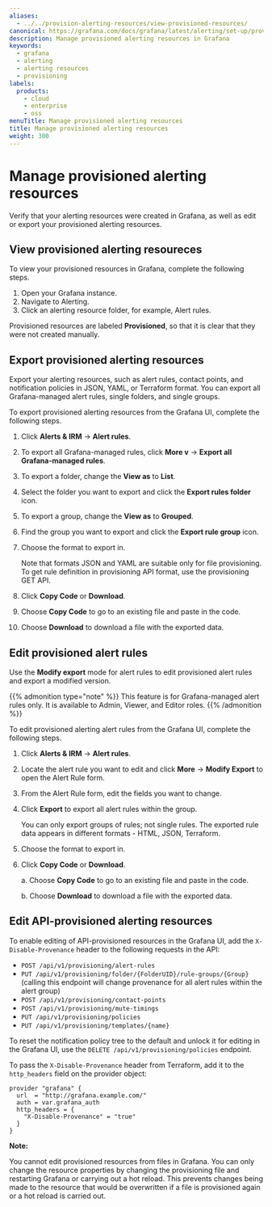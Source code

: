 ```yaml
---
aliases:
  - ../../provision-alerting-resources/view-provisioned-resources/
canonical: https://grafana.com/docs/grafana/latest/alerting/set-up/provision-alerting-resources/view-provisioned-resources/
description: Manage provisioned alerting resources in Grafana
keywords:
  - grafana
  - alerting
  - alerting resources
  - provisioning
labels:
  products:
    - cloud
    - enterprise
    - oss
menuTitle: Manage provisioned alerting resources
title: Manage provisioned alerting resources
weight: 300
---
```


# Manage provisioned alerting resources

Verify that your alerting resources were created in Grafana, as well as edit or export your provisioned alerting resources.

## View provisioned alerting resoureces

To view your provisioned resources in Grafana, complete the following steps.

1. Open your Grafana instance.
1. Navigate to Alerting.
1. Click an alerting resource folder, for example, Alert rules.

Provisioned resources are labeled **Provisioned**, so that it is clear that they were not created manually.

## Export provisioned alerting resources

Export your alerting resources, such as alert rules, contact points, and notification policies in JSON, YAML, or Terraform format. You can export all Grafana-managed alert rules, single folders, and single groups.

To export provisioned alerting resources from the Grafana UI, complete the following steps.

1. Click **Alerts & IRM** -> **Alert rules**.
1. To export all Grafana-managed rules, click **More v** -> **Export all Grafana-managed rules**.
1. To export a folder, change the **View as** to **List**.
1. Select the folder you want to export and click the **Export rules folder** icon.
1. To export a group, change the **View as** to **Grouped**.
1. Find the group you want to export and click the **Export rule group** icon.
1. Choose the format to export in.

   Note that formats JSON and YAML are suitable only for file provisioning. To get rule definition in provisioning API format, use the provisioning GET API.

1. Click **Copy Code** or **Download**.
1. Choose **Copy Code** to go to an existing file and paste in the code.
1. Choose **Download** to download a file with the exported data.

## Edit provisioned alert rules

Use the **Modify export** mode for alert rules to edit provisioned alert rules and export a modified version.

{{% admonition type="note" %}} This feature is for Grafana-managed alert rules only. It is available to Admin, Viewer, and Editor roles. {{% /admonition %}}

To edit provisioned alerting alert rules from the Grafana UI, complete the following steps.

1. Click **Alerts & IRM** -> **Alert rules**.
1. Locate the alert rule you want to edit and click **More** -> **Modify Export** to open the Alert Rule form.
1. From the Alert Rule form, edit the fields you want to change.
1. Click **Export** to export all alert rules within the group.

   You can only export groups of rules; not single rules.
   The exported rule data appears in different formats - HTML, JSON, Terraform.

1. Choose the format to export in.
1. Click **Copy Code** or **Download**.

   a. Choose **Copy Code** to go to an existing file and paste in the code.

   b. Choose **Download** to download a file with the exported data.

## Edit API-provisioned alerting resources

To enable editing of API-provisioned resources in the Grafana UI, add the `X-Disable-Provenance` header to the following requests in the API:

- `POST /api/v1/provisioning/alert-rules`
- `PUT /api/v1/provisioning/folder/{FolderUID}/rule-groups/{Group}` (calling this endpoint will change provenance for all alert rules within the alert group)
- `POST /api/v1/provisioning/contact-points`
- `POST /api/v1/provisioning/mute-timings`
- `PUT /api/v1/provisioning/policies`
- `PUT /api/v1/provisioning/templates/{name}`

To reset the notification policy tree to the default and unlock it for editing in the Grafana UI, use the `DELETE /api/v1/provisioning/policies` endpoint.

To pass the `X-Disable-Provenance` header from Terraform, add it to the `http_headers` field on the provider object:

```
provider "grafana" {
  url  = "http://grafana.example.com/"
  auth = var.grafana_auth
  http_headers = {
    "X-Disable-Provenance" = "true"
  }
}
```

**Note:**

You cannot edit provisioned resources from files in Grafana. You can only change the resource properties by changing the provisioning file and restarting Grafana or carrying out a hot reload. This prevents changes being made to the resource that would be overwritten if a file is provisioned again or a hot reload is carried out.
